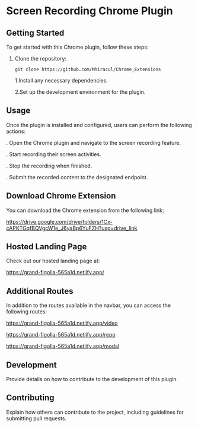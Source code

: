 # Screen Recording Chrome Plugin

## Getting Started

To get started with this Chrome plugin, follow these steps:

1. Clone the repository:

   ```shell
   git clone https://github.com/Mhiracul/Chrome_Extensions

   ```

   1.Install any necessary dependencies.

   2.Set up the development environment for the plugin.

## Usage

Once the plugin is installed and configured, users can perform the following actions:

. Open the Chrome plugin and navigate to the screen recording feature.

. Start recording their screen activities.

. Stop the recording when finished.

. Submit the recorded content to the designated endpoint.

## Download Chrome Extension

You can download the Chrome extension from the following link:

https://drive.google.com/drive/folders/1Cx-cAPKTGqfBQVgcW1e_J6yaBp6YuFZH?usp=drive_link

## Hosted Landing Page

Check out our hosted landing page at:

https://grand-figolla-565a1d.netlify.app/

## Additional Routes

In addition to the routes available in the navbar, you can access the following routes:

https://grand-figolla-565a1d.netlify.app/video

https://grand-figolla-565a1d.netlify.app/repo

https://grand-figolla-565a1d.netlify.app/modal

## Development

Provide details on how to contribute to the development of this plugin.

## Contributing

Explain how others can contribute to the project, including guidelines for submitting pull requests.
